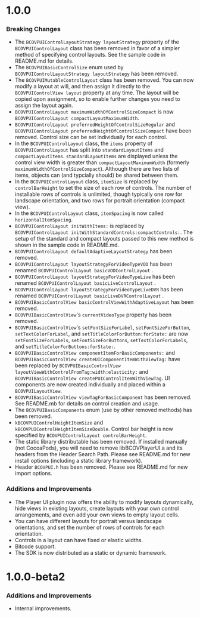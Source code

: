 # 1.0.0
### Breaking Changes
* The `BCOVPUIControlLayoutStrategy layoutStrategy` property of the `BCOVPUIControlLayout` class has been removed in favor of a simpler method of specifying control layouts. See the sample code in README.md for details.
* The `BCOVPUIBasicControlSize` enum used by `BCOVPUIControlLayoutStrategy layoutStrategy` has been removed.
* The `BCOVPUIMutableControlLayout` class has been removed. You can now modify a layout at will, and then assign it directly to the `BCOVPUIControlView layout` property at any time. The layout will be copied upon assignment, so to enable further changes you need to assign the layout again.
* `BCOVPUIControlLayout maximumWidthOfControlSizeCompact` is now `BCOVPUIControlLayout compactLayoutMaximumWidth`.
* `BCOVPUIControlLayout preferredHeightOfControlSizeRegular` and `BCOVPUIControlLayout preferredHeightOfControlSizeCompact` have been removed. Control size can be set individually for each control.
* In the `BCOVPUIControlLayout` class, the `items` property of `BCOVPUIControlLayout` has split into `standardLayoutItems` and `compactLayoutItems`. `standardLayoutItems` are displayed unless the control view width is greater than `compactLayoutMaximumWidth` (formerly `maximumWidthOfControlSizeCompact`). Although there are two lists of items, objects can (and typcially should) be shared between them.
* In the `BCOVPUIControlLayout` class, `itemSize` is replaced by `controlBarHeight` to set the size of each row of controls. The number of installable rows of controls is unlimited, though typically one row for landscape orientation, and two rows for portrait orientation (compact view).
* In the `BCOVPUIControlLayout` class, `itemSpacing` is now called `horizontalItemSpacing`.
* `BCOVPUIControlLayout initWithItems:` is replaced by `BCOVPUIControlLayout initWithStandardControls:compactControls:`. The setup of the standard and compact layouts passed to this new method is shown in the sample code in README.md.
* `BCOVPUIControlLayout defaultAdaptiveLayoutStrategy` has been removed.
* `BCOVPUIControlLayout layoutStrategyForVideoTypeVOD` has been renamed `BCOVPUIControlLayout basicVODControlLayout` .
* `BCOVPUIControlLayout layoutStrategyForVideoTypeLive` has been renamed `BCOVPUIControlLayout basicLiveControlLayout` .
* `BCOVPUIControlLayout layoutStrategyForVideoTypeLiveDVR` has been renamed `BCOVPUIControlLayout basicLiveDVRControlLayout` .
* `BCOVPUIBasicControlView basicControlViewWithAdaptiveLayout` has been removed.
* `BCOVPUIBasicControlView`'s `currentVideoType` property has been removed.
* `BCOVPUIBasicControlView`'s `setFontSizeForLabel`, `setFontSizeForButton`, `setTextColorForLabel`, and `setTitleColorForButton:forState:` are now `setFontSizeForLabels`, `setFontSizeForButtons`, `setTextColorForLabels`, and `setTitleColorForButtons:forState:`.
* `BCOVPUIBasicControlView componentItemForBasicComponents:` and `BCOVPUIBasicControlView createUIComponentItemWithViewTag:` have been replaced by `BCOVPUIBasicControlView layoutViewWithControlFromTag:width:elasticity:` and `BCOVPUIBasicControlView createPUIControlItemWithViewTag`. UI components are now created individually and placed within a `BCOVPUILayoutView`.
* `BCOVPUIBasicControlView viewTagForBasicComponent` has been removed. See README.mb for details on control creation and usage.
* The `BCOVPUIBasicComponents` enum (use by other removed methods) has been removed.
* `kBCOVPUIControlHeightItemSize` and `kBCOVPUIControlHeightItemSizeDouble`. Control bar height is now specified by `BCOVPUIControlLayout controlBarHeight`.
* The static library distributable has been removed. If installed manually (not CocoaPods), you will need to remove libBCOVPlayerUI.a and its headers from the Header Search Path. Please see README.md for new install options (including a static library framework).
* Header `BCOVPUI.h` has been removed. Please see README.md for new import options.

### Additions and Improvements
* The Player UI plugin now offers the ability to modify layouts dynamically, hide views in existing layouts, create layouts with your own control arrangements, and even add your own views to empty layout cells.
* You can have different layouts for portrait versus landscape orientations, and set the number of rows of controls for each orientation.
* Controls in a layout can have fixed or elastic widths.
* Bitcode support.
* The SDK is now distributed as a static or dynamic framework.


# 1.0.0-beta2

### Additions and Improvements
* Internal improvements.
